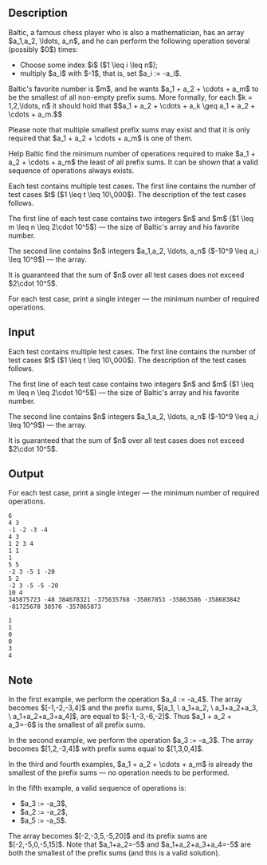 ## Description

<div><p>Baltic, a famous chess player who is also a mathematician, has an array $a_1,a_2, \ldots, a_n$, and he can perform the following operation several (possibly $0$) times:</p><ul> <li> Choose some index $i$ ($1 \leq i \leq n$); </li><li> multiply $a_i$ with $-1$, that is, set $a_i := -a_i$. </li></ul><p>Baltic's favorite number is $m$, and he wants $a_1 + a_2 + \cdots + a_m$ to be the smallest of all non-empty prefix sums. More formally, for each $k = 1,2,\ldots, n$ it should hold that $$a_1 + a_2 + \cdots + a_k \geq a_1 + a_2 + \cdots + a_m.$$</p><p>Please note that multiple smallest prefix sums may exist and that it is only required that $a_1 + a_2 + \cdots + a_m$ is one of them.</p><p>Help Baltic find the minimum number of operations required to make $a_1 + a_2 + \cdots + a_m$ the least of all prefix sums. It can be shown that a valid sequence of operations always exists.</p></div><div class="input-specification"><p>Each test contains multiple test cases. The first line contains the number of test cases $t$ ($1 \leq t \leq 10\,000$). The description of the test cases follows.</p><p>The first line of each test case contains two integers $n$ and $m$ ($1 \leq m \leq n \leq 2\cdot 10^5$)&nbsp;— the size of Baltic's array and his favorite number.</p><p>The second line contains $n$ integers $a_1,a_2, \ldots, a_n$ ($-10^9 \leq a_i \leq 10^9$)&nbsp;— the array.</p><p>It is guaranteed that the sum of $n$ over all test cases does not exceed $2\cdot 10^5$.</p></div><div class="output-specification"><p>For each test case, print a single integer&nbsp;— the minimum number of required operations.</p></div>

## Input

<p>Each test contains multiple test cases. The first line contains the number of test cases $t$ ($1 \leq t \leq 10\,000$). The description of the test cases follows.</p><p>The first line of each test case contains two integers $n$ and $m$ ($1 \leq m \leq n \leq 2\cdot 10^5$)&nbsp;— the size of Baltic's array and his favorite number.</p><p>The second line contains $n$ integers $a_1,a_2, \ldots, a_n$ ($-10^9 \leq a_i \leq 10^9$)&nbsp;— the array.</p><p>It is guaranteed that the sum of $n$ over all test cases does not exceed $2\cdot 10^5$.</p>

## Output

<p>For each test case, print a single integer&nbsp;— the minimum number of required operations.</p>





```input1|2,3,6,7,10,11
6
4 3
-1 -2 -3 -4
4 3
1 2 3 4
1 1
1
5 5
-2 3 -5 1 -20
5 2
-2 3 -5 -5 -20
10 4
345875723 -48 384678321 -375635768 -35867853 -35863586 -358683842 -81725678 38576 -357865873
```




```output1
1
1
0
0
3
4
```



## Note

<p>In the first example, we perform the operation $a_4 := -a_4$. The array becomes $[-1,-2,-3,4]$ and the prefix sums, $[a_1, \ a_1+a_2, \ a_1+a_2+a_3, \ a_1+a_2+a_3+a_4]$, are equal to $[-1,-3,-6,-2]$. Thus $a_1 + a_2 + a_3=-6$ is the smallest of all prefix sums.</p><p>In the second example, we perform the operation $a_3 := -a_3$. The array becomes $[1,2,-3,4]$ with prefix sums equal to $[1,3,0,4]$.</p><p>In the third and fourth examples, $a_1 + a_2 + \cdots + a_m$ is already the smallest of the prefix sums&nbsp;— no operation needs to be performed.</p><p>In the fifth example, a valid sequence of operations is:</p><ul> <li> $a_3 := -a_3$, </li><li> $a_2 := -a_2$, </li><li> $a_5 := -a_5$. </li></ul><p>The array becomes $[-2,-3,5,-5,20]$ and its prefix sums are $[-2,-5,0,-5,15]$. Note that $a_1+a_2=-5$ and $a_1+a_2+a_3+a_4=-5$ are both the smallest of the prefix sums (and this is a valid solution).</p>
